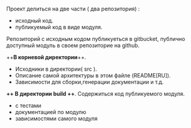 Проект делиться на две части ( два репозитория) : 
 - исходный код. 
 - публикуемый код в виде модуля.

Репозиторий с исходным кодом публикуеться в gitbucket, публично доступный модуль в своем репозиторие на github.

++**В корневой директории**++.
 - Исходники в директории( src ).
 - Описание самой архитектуры в этом файле (README[RU]).
 - Зависимости для сборки,генерации документации и т.д.

**++ В директории build ++**. 
Содержиться код публикуемого модуля. 
 - с тестами
 - документацией по модулю 
 - зависимостями самого модуля